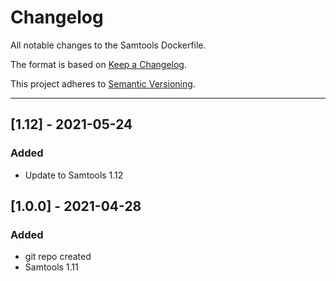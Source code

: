 # Changelog
All notable changes to the Samtools Dockerfile.

The format is based on [Keep a Changelog](https://keepachangelog.com/en/1.0.0/).

This project adheres to [Semantic Versioning](https://semver.org/spec/v2.0.0.html).

---
## [1.12] - 2021-05-24
### Added
- Update to Samtools 1.12

## [1.0.0] - 2021-04-28
### Added
- git repo created
- Samtools 1.11
